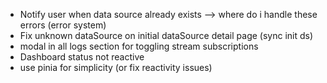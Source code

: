 - Notify user when data source already exists --> where do i handle these errors (error system)
- Fix unknown dataSource on initial dataSource detail page (sync init ds)
- modal in all logs section for toggling stream subscriptions
- Dashboard status not reactive
- use pinia for simplicity (or fix reactivity issues)
